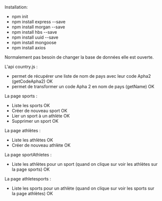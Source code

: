 Installation:

- npm init
- npm install express --save
- npm install morgan --save
- npm install hbs --save
- npm install uuid --save
- npm install mongoose
- npm install axios

Normalement pas besoin de changer la base de données elle est ouverte.


L'api country.js :
- permet de récupérer  une liste de nom de pays avec leur code Apha2 (getCodeApha2) OK
- permet de transformer un code Apha 2 en nom de pays (getName) OK

La page sports :
- Liste les sports OK
- Créer de nouveau sport OK
- Lier un sport à un athlète OK
- Supprimer un sport OK

La page athlètes : 
- Liste les athlètes OK
- Créer de nouveau  athlète OK

La page sportAthletes : 
- Liste les athlètes pour  un sport (quand on clique sur voir  les athlètes sur la page sports) OK

La page athletesports : 
- Liste les sports pour  un athlète (quand on clique sur voir  les sports sur la page athlètes) OK
